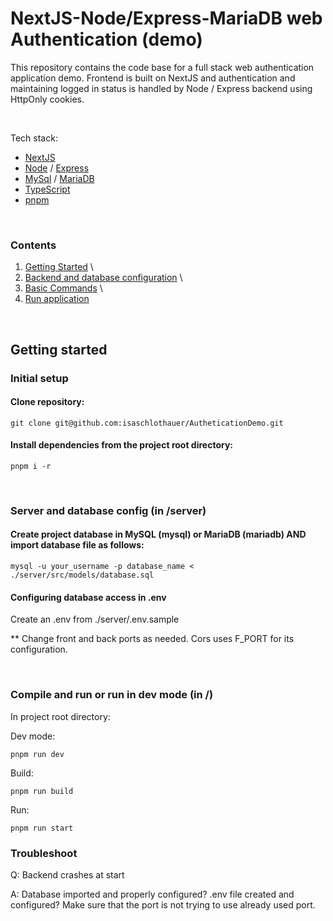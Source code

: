 # NextJS-Node/Express-MariaDB web Authentication (demo)
This repository contains the code base for a full stack web authentication application demo. Frontend is built on NextJS and authentication and maintaining logged in status is handled by Node / Express backend using HttpOnly cookies. 

<br />

Tech stack: <br />
- [NextJS](https://nextjs.org/) <br />
- [Node](https://nodejs.org/en) / [Express](https://expressjs.com/) <br />
- [MySql](https://www.mysql.com/) / [MariaDB](https://mariadb.org/) <br />
- [TypeScript](https://www.typescriptlang.org/) <br />
- [pnpm](https://pnpm.io/) 
<br />


### Contents
1. [Getting Started](#getting-started) \
2. [Backend and database configuration](#setup-backend-and-database-in-server) \
3. [Basic Commands](#basic-commands) \
4. [Run application](#compile-and-run-or-run-in-dev-mode-in)

<br />

## Getting started

### Initial setup
#### Clone repository:

```
git clone git@github.com:isaschlothauer/AutheticationDemo.git
```

#### Install dependencies from the project root directory:

```
pnpm i -r
```
<br />

### Server and database config (in /server)

#### Create project database in MySQL (mysql) or MariaDB (mariadb) AND import database file as follows: 

```
mysql -u your_username -p database_name < ./server/src/models/database.sql
```

#### Configuring database access in .env
Create an .env from ./server/.env.sample

** Change front and back ports as needed. Cors uses F_PORT for its configuration. 

<br />

### Compile and run or run in dev mode (in /)

In project root directory:

Dev mode:
```
pnpm run dev
```
Build:
```
pnpm run build
```
Run:
```
pnpm run start
````

### Troubleshoot
Q: Backend crashes at start

A: Database imported and properly configured? .env file created and configured? Make sure that the port is not trying to use already used port.

